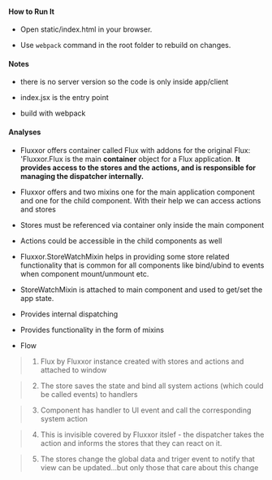 #### How to Run It

* Open static/index.html in your browser.

* Use ```webpack``` command in the root folder to rebuild on changes.


#### Notes

* there is no server version so the code is only inside app/client

* index.jsx is the entry point

* build with webpack


#### Analyses

* Fluxxor offers container called Flux with addons for the original Flux: 'Fluxxor.Flux is the main **container** object for a Flux application. **It provides access to the stores and the actions, and is responsible for managing the dispatcher internally.** 

* Fluxxor offers and two mixins one for the main application component and one for the child component. With their help we can access actions and stores

* Stores must be referenced via container only inside the main component

* Actions could be accessible in the child components as well

* Fluxxor.StoreWatchMixin helps in providing some store related functionality that is common for all components like bind/ubind to events when component mount/unmount etc.

* StoreWatchMixin is attached to main component and used to get/set the app state.

* Provides internal dispatching

* Provides functionality in the form of mixins

* Flow

> 1. Flux by Fluxxor instance created with stores and actions and attached to window

> 2. The store saves the state and bind all system actions (which could be called events) to handlers

> 3. Component has handler to UI event and call the corresponding system action

> 4. This is invisible covered by Fluxxor itslef - the dispatcher takes the action and informs the stores that they can react on it. 

> 5. The stores change the global data and triger event to notify that view can be updated...but only those that care about this change


